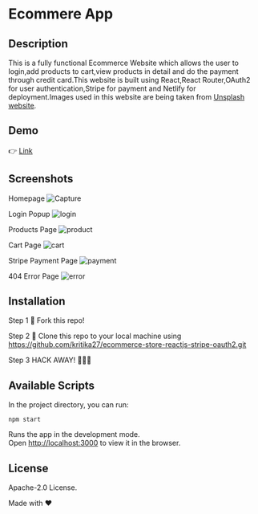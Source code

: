 # Ecommere App

## Description

This is a fully functional Ecommerce Website which allows the user to login,add products to cart,view products in detail and do the payment through credit card.This website is built using React,React Router,OAuth2 for user authentication,Stripe for payment and Netlify for deployment.Images used in this website are being taken from [Unsplash website](https://unsplash.com).

## Demo

👉 [Link](https://wizardly-panini-81c8e1.netlify.app/)

## Screenshots

Homepage
![Capture](https://user-images.githubusercontent.com/4997491/116504126-47246500-a8d5-11eb-8852-b41d9b1a77e6.JPG)

Login Popup
![login](https://user-images.githubusercontent.com/4997491/116504932-2eb54a00-a8d7-11eb-8793-35e7fb4b91fb.JPG)

Products Page
![product](https://user-images.githubusercontent.com/4997491/116504383-c6199d80-a8d5-11eb-89aa-3c4874d009e1.JPG)

Cart Page
![cart](https://user-images.githubusercontent.com/4997491/116504661-75567480-a8d6-11eb-9ed3-187502655349.JPG)

Stripe Payment Page
![payment](https://user-images.githubusercontent.com/4997491/116504802-d41bee00-a8d6-11eb-9913-6cc0e7f22302.JPG)

404 Error Page
![error](https://user-images.githubusercontent.com/4997491/116504553-2a3c6180-a8d6-11eb-8f13-11a1778afa93.JPG)

## Installation

Step 1
🍴 Fork this repo!

Step 2
👯 Clone this repo to your local machine using https://github.com/kritika27/ecommerce-store-reactjs-stripe-oauth2.git

Step 3
HACK AWAY! 🔨🔨🔨

## Available Scripts

In the project directory, you can run:

`npm start`

Runs the app in the development mode.<br />
Open [http://localhost:3000](http://localhost:3000) to view it in the browser.

## License

Apache-2.0 License.

Made with ❤
